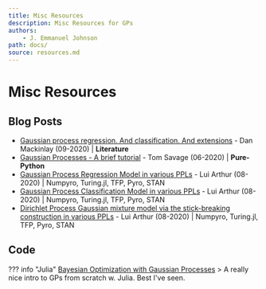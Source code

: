 ```yaml
---
title: Misc Resources
description: Misc Resources for GPs
authors:
    - J. Emmanuel Johnson
path: docs/
source: resources.md
---
```

# Misc Resources




## Blog Posts


* [Gaussian process regression. And classification. And extensions](https://danmackinlay.name/notebook/gaussian_process_regression.html) - Dan Mackinlay (09-2020) | **Literature**
* [Gaussian Processes - A brief tutorial](https://tom-savage.co.uk/Gaussian-Processes/) - Tom Savage (06-2020) | **Pure-Python**
* [Gaussian Process Regression Model in various PPLs](https://luiarthur.github.io/TuringBnpBenchmarks/gp) - Lui Arthur (08-2020) | Numpyro, Turing.jl, TFP, Pyro, STAN
* [Gaussian Process Classification Model in various PPLs](https://luiarthur.github.io/TuringBnpBenchmarks/gpclassify) - Lui Arthur (08-2020) | Numpyro, Turing.jl, TFP, Pyro, STAN
* [Dirichlet Process Gaussian mixture model via the stick-breaking construction in various PPLs](https://luiarthur.github.io/TuringBnpBenchmarks/dpsbgmm) - Lui Arthur (08-2020) | Numpyro, Turing.jl, TFP, Pyro, STAN


## Code


??? info "Julia"
    [Bayesian Optimization with Gaussian Processes](https://nbviewer.jupyter.org/github/twolodzko/LearningJulia/blob/master/Gaussian-Process.ipynb)
    > A really nice intro to GPs from scratch w. Julia. Best I've seen.